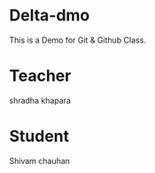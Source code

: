 # Delta-dmo
This is a Demo for Git &amp; Github Class.

# Teacher 
shradha khapara 

# Student 
Shivam chauhan 